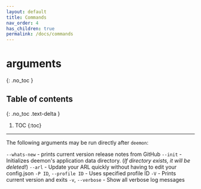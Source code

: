 ```yaml
---
layout: default
title: Commands
nav_order: 4
has_children: true
permalink: /docs/commands
---
```


# arguments
{: .no_toc }

## Table of contents
{: .no_toc .text-delta }

1. TOC
{:toc}

---
The following arguments may be run directly after `deemon`:

`--whats-new` - prints current version release notes from GitHub
`--init` - Initializes deemon's application data directory. (*If directory exists, it will be deleted!*)
`--arl` - Update your ARL quickly without having to edit your config.json
`-P ID`, `--profile ID` - Uses specified profile ID
`-V` - Prints current version and exits
`-v`, `--verbose` - Show all verbose log messages
